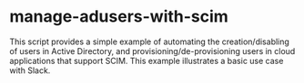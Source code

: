 # manage-adusers-with-scim
This script provides a simple example of automating the creation/disabling of users in Active Directory, and provisioning/de-provisioning users in cloud applications that support SCIM.  This example illustrates a basic use case with Slack.
